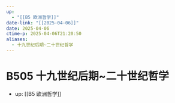 ```yaml
---
up:
  - "[[B5 欧洲哲学]]"
date-link: "[[2025-04-06]]"
date: 2025-04-06
ctime-p: 2025-04-06T21:20:50
aliases:
  - 十九世纪后期~二十世纪哲学
---
```


# B505 十九世纪后期~二十世纪哲学

- up: [[B5 欧洲哲学]]
